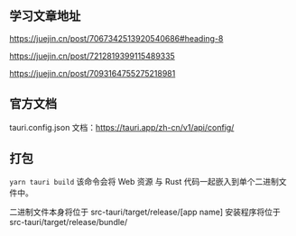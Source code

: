 ## 学习文章地址

https://juejin.cn/post/7067342513920540686#heading-8

<!-- 获取文件进度条 -->

https://juejin.cn/post/7212819399115489335

https://juejin.cn/post/7093164755275218981

## 官方文档

tauri.config.json 文档：https://tauri.app/zh-cn/v1/api/config/

## 打包

`yarn tauri build`
该命令会将 Web 资源 与 Rust 代码一起嵌入到单个二进制文件中。

二进制文件本身将位于 src-tauri/target/release/[app name]
安装程序将位于 src-tauri/target/release/bundle/
